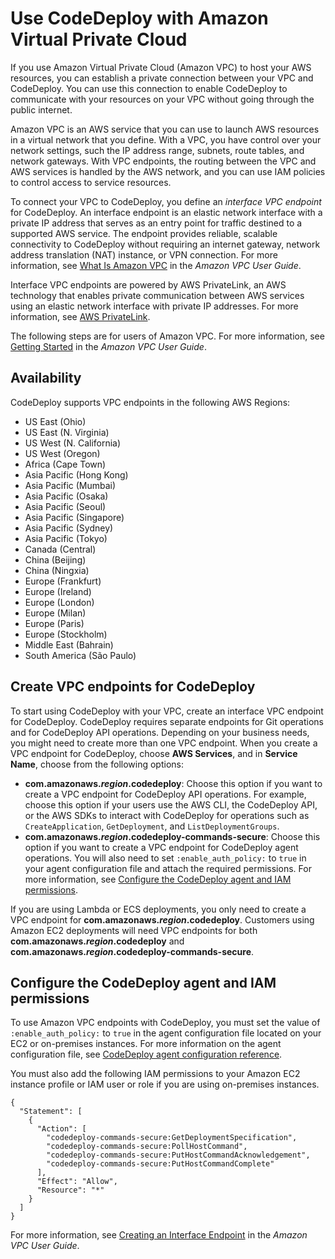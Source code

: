 # Use CodeDeploy with Amazon Virtual Private Cloud<a name="vpc-endpoints"></a>

If you use Amazon Virtual Private Cloud \(Amazon VPC\) to host your AWS resources, you can establish a private connection between your VPC and CodeDeploy\. You can use this connection to enable CodeDeploy to communicate with your resources on your VPC without going through the public internet\.

Amazon VPC is an AWS service that you can use to launch AWS resources in a virtual network that you define\. With a VPC, you have control over your network settings, such the IP address range, subnets, route tables, and network gateways\. With VPC endpoints, the routing between the VPC and AWS services is handled by the AWS network, and you can use IAM policies to control access to service resources\.

To connect your VPC to CodeDeploy, you define an *interface VPC endpoint* for CodeDeploy\. An interface endpoint is an elastic network interface with a private IP address that serves as an entry point for traffic destined to a supported AWS service\. The endpoint provides reliable, scalable connectivity to CodeDeploy without requiring an internet gateway, network address translation \(NAT\) instance, or VPN connection\. For more information, see [What Is Amazon VPC](https://docs.aws.amazon.com/vpc/latest/userguide/) in the *Amazon VPC User Guide*\.

 Interface VPC endpoints are powered by AWS PrivateLink, an AWS technology that enables private communication between AWS services using an elastic network interface with private IP addresses\. For more information, see [AWS PrivateLink](https://aws.amazon.com/privatelink/)\.

The following steps are for users of Amazon VPC\. For more information, see [Getting Started](https://docs.aws.amazon.com/vpc/latest/userguide/GetStarted.html) in the *Amazon VPC User Guide*\.

## Availability<a name="codecommit-interface-VPC-availability"></a>

CodeDeploy supports VPC endpoints in the following AWS Regions:
+ US East \(Ohio\) 
+ US East \(N\. Virginia\)
+ US West \(N\. California\)
+ US West \(Oregon\)
+ Africa \(Cape Town\)
+ Asia Pacific \(Hong Kong\)
+ Asia Pacific \(Mumbai\)
+ Asia Pacific \(Osaka\)
+ Asia Pacific \(Seoul\)
+ Asia Pacific \(Singapore\)
+ Asia Pacific \(Sydney\)
+ Asia Pacific \(Tokyo\)
+ Canada \(Central\)
+ China \(Beijing\)
+ China \(Ningxia\)
+ Europe \(Frankfurt\)
+ Europe \(Ireland\)
+ Europe \(London\)
+ Europe \(Milan\)
+ Europe \(Paris\)
+ Europe \(Stockholm\)
+ Middle East \(Bahrain\)
+ South America \(São Paulo\)

## Create VPC endpoints for CodeDeploy<a name="create-vpc-endpoint-for-codedeploy"></a>

To start using CodeDeploy with your VPC, create an interface VPC endpoint for CodeDeploy\. CodeDeploy requires separate endpoints for Git operations and for CodeDeploy API operations\. Depending on your business needs, you might need to create more than one VPC endpoint\. When you create a VPC endpoint for CodeDeploy, choose **AWS Services**, and in **Service Name**, choose from the following options:
+  **com\.amazonaws\.*region*\.codedeploy**: Choose this option if you want to create a VPC endpoint for CodeDeploy API operations\. For example, choose this option if your users use the AWS CLI, the CodeDeploy API, or the AWS SDKs to interact with CodeDeploy for operations such as `CreateApplication`, `GetDeployment`, and `ListDeploymentGroups`\. 
+  **com\.amazonaws\.*region*\.codedeploy\-commands\-secure**: Choose this option if you want to create a VPC endpoint for CodeDeploy agent operations\. You will also need to set `:enable_auth_policy:` to `true` in your agent configuration file and attach the required permissions\. For more information, see [Configure the CodeDeploy agent and IAM permissions](#vpc-codedeploy-agent-configuration)\. 

If you are using Lambda or ECS deployments, you only need to create a VPC endpoint for **com\.amazonaws\.*region*\.codedeploy**\. Customers using Amazon EC2 deployments will need VPC endpoints for both **com\.amazonaws\.*region*\.codedeploy** and **com\.amazonaws\.*region*\.codedeploy\-commands\-secure**\. 

## Configure the CodeDeploy agent and IAM permissions<a name="vpc-codedeploy-agent-configuration"></a>

To use Amazon VPC endpoints with CodeDeploy, you must set the value of `:enable_auth_policy:` to `true` in the agent configuration file located on your EC2 or on\-premises instances\. For more information on the agent configuration file, see [CodeDeploy agent configuration reference](reference-agent-configuration.md)\.

You must also add the following IAM permissions to your Amazon EC2 instance profile or IAM user or role if you are using on\-premises instances\.

```
{
  "Statement": [
    {
      "Action": [
        "codedeploy-commands-secure:GetDeploymentSpecification",
        "codedeploy-commands-secure:PollHostCommand",
        "codedeploy-commands-secure:PutHostCommandAcknowledgement",
        "codedeploy-commands-secure:PutHostCommandComplete"
      ],
      "Effect": "Allow",
      "Resource": "*"
    }
  ]
}
```

For more information, see [Creating an Interface Endpoint](https://docs.aws.amazon.com/vpc/latest/userguide/vpce-interface.html#create-interface-endpoint.html) in the *Amazon VPC User Guide*\.